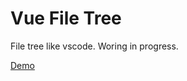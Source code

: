 # Vue File Tree

File tree like vscode. Woring in progress.

[Demo](http://xligem.ml/vue-file-tree/)
